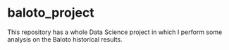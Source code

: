 # baloto_project
This repository has a whole Data Science project in which I perform some analysis on the Baloto historical results.
